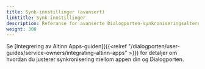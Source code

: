 ```yaml
---
title: Synk-innstillinger (avansert)
linktitle: Synk-innstillinger
description: Referanse for avanserte Dialogporten-synkroniseringsalternativer.
weight: 300
---
```


Se [Integrering av Altinn Apps-guiden]({{<relref "/dialogporten/user-guides/service-owners/integrating-altinn-apps" >}}) for detaljer om hvordan du justerer synkronisering mellom appen din og Dialogporten.